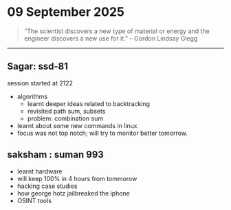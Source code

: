 # 09 September 2025

> “The scientist discovers a new type of material or energy and the engineer discovers a new use for it.” – Gordon Lindsay Glegg

---

## Sagar: ssd-81
session started at 2122
- algorithms 
	- learnt deeper ideas related to backtracking
	- revisited path sum, subsets 
	- problem: combination sum 
- learnt about some new commands in linux
- focus was not top notch; will try to monitor better tomorrow. 

## saksham : suman 993
- learnt hardware 
- will keep 100% in 4 hours from tommorow
- hacking case studies
- how george hotz jailbreaked the iphone 
- OSINT tools 